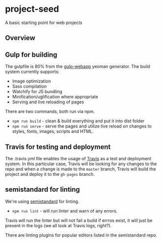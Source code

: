 # project-seed

A basic starting point for web projects

## Overview

## Gulp for building
The gulpfile is 80% from the [gulp-webapp](https://github.com/yeoman/generator-gulp-webapp) yeoman generator. The build system currently supports:

- Image optimization
- Sass compilation
- Watchify for JS bundling
- Minification/uglification where appropriate
- Serving and live reloading of pages

There are two commands, both run via npm.

- `npm run build` - clean & build everything and put it into dist folder
- `npm run serve` - serve the pages and utilize live reload on changes to styles, fonts, images, scripts and HTML.

## Travis for testing and deployment
The .travis.yml file enables the usage of [Travis](http://travis.org) as a test and deployment system. In this particular case, Travis will be looking for any changes to the repo and when a change is made to the `master` branch, Travis will build the project and deploy it to the `gh-pages` branch.

## semistandard for linting
We're using [semistandard](https://github.com/Flet/semistandard) for linting. 

- `npm run lint` - will run linter and warn of any errors.

Travis will run the linter but will not fail a build if errros exist, it will just be present in the logs (we all look at Travis logs, right?).

There are linting plugins for popular editors listed in the semistandard repo.